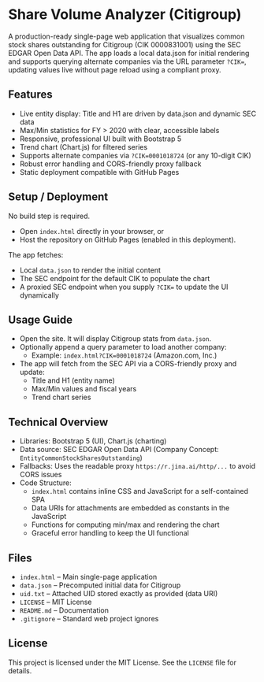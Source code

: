 # Share Volume Analyzer (Citigroup)

A production-ready single-page web application that visualizes common stock shares outstanding for Citigroup (CIK 0000831001) using the SEC EDGAR Open Data API. The app loads a local data.json for initial rendering and supports querying alternate companies via the URL parameter `?CIK=`, updating values live without page reload using a compliant proxy.

## Features
- Live entity display: Title and H1 are driven by data.json and dynamic SEC data
- Max/Min statistics for FY > 2020 with clear, accessible labels
- Responsive, professional UI built with Bootstrap 5
- Trend chart (Chart.js) for filtered series
- Supports alternate companies via `?CIK=0001018724` (or any 10-digit CIK)
- Robust error handling and CORS-friendly proxy fallback
- Static deployment compatible with GitHub Pages

## Setup / Deployment
No build step is required.
- Open `index.html` directly in your browser, or
- Host the repository on GitHub Pages (enabled in this deployment).

The app fetches:
- Local `data.json` to render the initial content
- The SEC endpoint for the default CIK to populate the chart
- A proxied SEC endpoint when you supply `?CIK=` to update the UI dynamically

## Usage Guide
- Open the site. It will display Citigroup stats from `data.json`.
- Optionally append a query parameter to load another company:
  - Example: `index.html?CIK=0001018724` (Amazon.com, Inc.)
- The app will fetch from the SEC API via a CORS-friendly proxy and update:
  - Title and H1 (entity name)
  - Max/Min values and fiscal years
  - Trend chart series

## Technical Overview
- Libraries: Bootstrap 5 (UI), Chart.js (charting)
- Data source: SEC EDGAR Open Data API (Company Concept: `EntityCommonStockSharesOutstanding`)
- Fallbacks: Uses the readable proxy `https://r.jina.ai/http/...` to avoid CORS issues
- Code Structure:
  - `index.html` contains inline CSS and JavaScript for a self-contained SPA
  - Data URIs for attachments are embedded as constants in the JavaScript
  - Functions for computing min/max and rendering the chart
  - Graceful error handling to keep the UI functional

## Files
- `index.html` – Main single-page application
- `data.json` – Precomputed initial data for Citigroup
- `uid.txt` – Attached UID stored exactly as provided (data URI)
- `LICENSE` – MIT License
- `README.md` – Documentation
- `.gitignore` – Standard web project ignores

## License
This project is licensed under the MIT License. See the `LICENSE` file for details.
